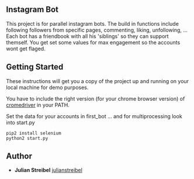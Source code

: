 ## Instagram Bot

This project is for parallel instagram bots.
The build in functions include following followers from specific pages, commenting, liking, unfollowing, ...
Each bot has a friendbook with all his 'siblings' so they can support themself.
You get set some values for max engagement so the accounts wont get flaged.

## Getting Started

These instructions will get you a copy of the project up and running on your local machine for demo purposes.

You have to include the right version (for your chrome browser version) of [cromedriver](https://chromedriver.chromium.org/downloads) in your PATH.

Set the data for your accounts in first_bot ... and for multiprocessing look into start.py

```
pip2 install selenium
python2 start.py
```

## Author

* **Julian Streibel** [julianstreibel](https://github.com/julianstreibl)
